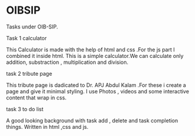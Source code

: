 # OIBSIP
Tasks under OIB-SIP.

Task 1
calculator

This Calculator is made with the help of html and css .For the js part I combined it inside html.
This is a simple calculator.We can calculate only addition, substraction , multiplication and division.


task 2
tribute page

This tribute page is dadicated to Dr. APJ Abdul Kalam .For these i create a page and give it minimal styling.
I use Photos , videos and some interactive content that wrap in css.


task 3
to do list

A good looking background with task add , delete and task completion things.
Written in html ,css and js.
